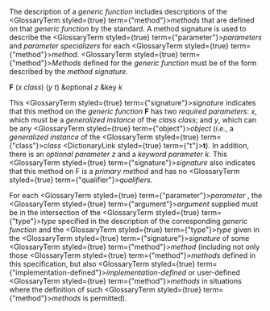 



The description of a *generic function* includes descriptions of the <GlossaryTerm styled={true} term={"method"}><i>methods</i></GlossaryTerm> that are defined on that *generic function* by the standard. A method signature is used to describe the <GlossaryTerm styled={true} term={"parameter"}><i>parameters</i></GlossaryTerm> and *parameter specializers* for each <GlossaryTerm styled={true} term={"method"}><i>method</i></GlossaryTerm>. <GlossaryTerm styled={true} term={"method"}><i>Methods</i></GlossaryTerm> defined for the *generic function* must be of the form described by the *method signature*. 



**F** (*x class*) (*y t*) &amp;optional *z* &amp;key *k* 



This <GlossaryTerm styled={true} term={"signature"}><i>signature</i></GlossaryTerm> indicates that this method on the *generic function* **F** has two *required parameters*: *x*, which must be a *generalized instance* of the *class class*; and *y*, which can be any <GlossaryTerm styled={true} term={"object"}><i>object</i></GlossaryTerm> (*i.e.*, a *generalized instance* of the <GlossaryTerm styled={true} term={"class"}><i>class</i></GlossaryTerm> <DictionaryLink styled={true} term={"t"}><b>t</b></DictionaryLink>). In addition, there is an *optional parameter z* and a *keyword parameter k*. This <GlossaryTerm styled={true} term={"signature"}><i>signature</i></GlossaryTerm> also indicates that this method on F is a *primary method* and has no <GlossaryTerm styled={true} term={"qualifier"}><i>qualifiers</i></GlossaryTerm>. 



For each <GlossaryTerm styled={true} term={"parameter"}><i>parameter</i></GlossaryTerm> , the <GlossaryTerm styled={true} term={"argument"}><i>argument</i></GlossaryTerm> supplied must be in the intersection of the <GlossaryTerm styled={true} term={"type"}><i>type</i></GlossaryTerm> specified in the description of the corresponding *generic function* and the <GlossaryTerm styled={true} term={"type"}><i>type</i></GlossaryTerm> given in the <GlossaryTerm styled={true} term={"signature"}><i>signature</i></GlossaryTerm> of some <GlossaryTerm styled={true} term={"method"}><i>method</i></GlossaryTerm> (including not only those <GlossaryTerm styled={true} term={"method"}><i>methods</i></GlossaryTerm> defined in this specification, but also <GlossaryTerm styled={true} term={"implementation-defined"}><i>implementation-defined</i></GlossaryTerm> or user-defined <GlossaryTerm styled={true} term={"method"}><i>methods</i></GlossaryTerm> in situations where the definition of such <GlossaryTerm styled={true} term={"method"}><i>methods</i></GlossaryTerm> is permitted). 



